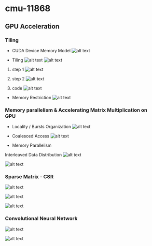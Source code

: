 # cmu-11868

## GPU Acceleration

### Tiling

* CUDA Device Memory Model
![alt text](img/cmu-11868/image-23.png)

* Tiling
![alt text](img/cmu-11868/image-24.png)
![alt text](img/cmu-11868/image-25.png)

1. step 1
![alt text](img/cmu-11868/image-26.png)

2. step 2
![alt text](img/cmu-11868/image-27.png)
3. code
![alt text](img/cmu-11868/image-28.png)


* Memory Restriction
![alt text](img/cmu-11868/image-29.png)


### Memory parallelism  & Accelerating Matrix Multiplication on GPU
* Locality / Bursts Organization
![alt text](img/cmu-11868/image-30.png)

* Coalesced Access
![alt text](img/cmu-11868/image-31.png)


* Memory Parallelism

Interleaved Data Distribution
![alt text](img/cmu-11868/image-37.png)

![alt text](img/cmu-11868/image-38.png)

### Sparse Matrix - CSR
![alt text](img/cmu-11868/image-32.png)

![alt text](img/cmu-11868/image-33.png)

![alt text](img/cmu-11868/image-34.png)

### Convolutional Neural Network
![alt text](img/cmu-11868/image-35.png)

![alt text](img/cmu-11868/image-36.png)
